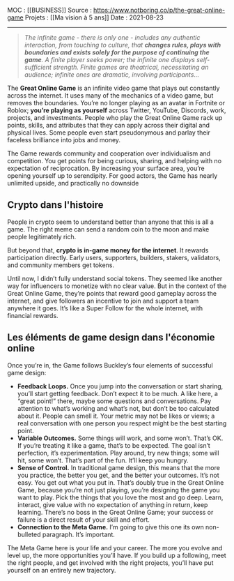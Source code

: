 MOC : [[BUSINESS]]
Source : https://www.notboring.co/p/the-great-online-game
Projets : [[Ma vision à 5 ans]]
Date : 2021-08-23
***

> _The infinite game - there is only one - includes any authentic interaction, from touching to culture, that **changes rules, plays with boundaries and exists solely for the purpose of continuing the game**. A finite player seeks power; the infinite one displays self-sufficient strength. Finite games are theatrical, necessitating an audience; infinite ones are dramatic, involving participants..._

The **Great Online Game** is an infinite video game that plays out constantly across the internet. It uses many of the mechanics of a video game, but removes the boundaries. You’re no longer playing as an avatar in Fortnite or Roblox; **you’re playing as yourself** across Twitter, YouTube, Discords, work, projects, and investments. People who play the Great Online Game rack up points, skills, and attributes that they can apply across their digital and physical lives. Some people even start pseudonymous and parlay their faceless brilliance into jobs and money. 

The Game rewards community and cooperation over individualism and competition. You get points for being curious, sharing, and helping with no expectation of reciprocation. By increasing your surface area, you’re opening yourself up to serendipity. For good actors, the Game has nearly unlimited upside, and practically no downside


## Crypto dans l'histoire
People in crypto seem to understand better than anyone that this is all a game. The right meme can send a random coin to the moon and make people legitimately rich.

But beyond that, **crypto is in-game money for the internet**. It rewards participation directly. Early users, supporters, builders, stakers, validators, and community members get tokens. 

Until now, I didn’t fully understand social tokens. They seemed like another way for influencers to monetize with no clear value. But in the context of the Great Online Game, they’re points that reward good gameplay across the internet, and give followers an incentive to join and support a team anywhere it goes. It’s like a Super Follow for the whole internet, with financial rewards.


## Les éléments de game design dans l'économie online
Once you’re in, the Game follows Buckley’s four elements of successful game design: 
-   **Feedback Loops.** Once you jump into the conversation or start sharing, you’ll start getting feedback. Don’t expect it to be much. A like here, a “great point!” there, maybe some questions and conversations. Pay attention to what’s working and what’s not, but don’t be too calculated about it. People can smell it. Your metric may not be likes or views; a real conversation with one person you respect might be the best starting point. 
-   **Variable Outcomes.** Some things will work, and some won’t. That’s OK. If you’re treating it like a game, that’s to be expected. The goal isn’t perfection, it’s experimentation. Play around, try new things; some will hit, some won’t. That’s part of the fun. It’ll keep you hungry. 
-   **Sense of Control.** In traditional game design, this means that the more you practice, the better you get, and the better your outcomes. It’s not easy. You get out what you put in. That’s doubly true in the Great Online Game, because you’re not just playing, you’re designing the game you want to play. Pick the things that you love the most and go deep. Learn, interact, give value with no expectation of anything in return, keep learning. There’s no boss in the Great Online Game; your success or failure is a direct result of your skill and effort. 
-   **Connection to the Meta Game.** I’m going to give this one its own non-bulleted paragraph. It’s important.  

The Meta Game here is your life and your career. The more you evolve and level up, the more opportunities you’ll have. If you build up a following, meet the right people, and get involved with the right projects, you’ll have put yourself on an entirely new trajectory.